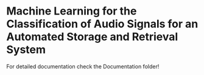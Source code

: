 # Machine Learning for the Classification of Audio Signals for an Automated Storage and Retrieval System

For detailed documentation check the Documentation folder!
